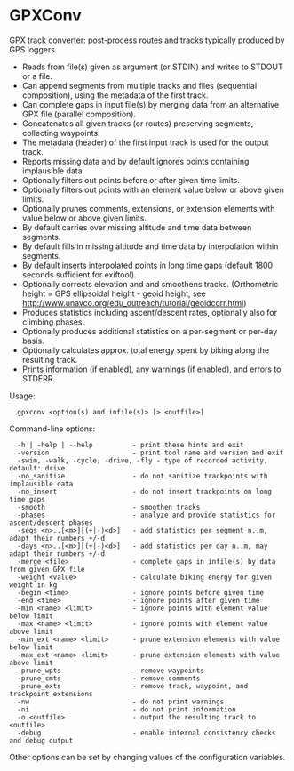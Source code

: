 # GPXConv

GPX track converter: post-process routes and tracks typically produced by GPS loggers.

* Reads from file(s) given as argument (or STDIN) and writes to STDOUT or a file.
* Can append segments from multiple tracks and files (sequential composition), using the metadata of the first track.
* Can complete gaps in input file(s) by merging data from an alternative GPX file (parallel composition).
* Concatenates all given tracks (or routes) preserving segments, collecting waypoints.
* The metadata (header) of the first input track is used for the output track.
* Reports missing data and by default ignores points containing implausible data.
* Optionally filters out points before or after given time limits.
* Optionally filters out points with an element value below or above given limits.
* Optionally prunes comments, extensions, or extension elements with value below or above given limits.
* By default carries over missing altitude and time data between segments.
* By default fills in missing altitude and time data by interpolation within segments.
* By default inserts interpolated points in long time gaps (default 1800 seconds sufficient for exiftool).
* Optionally corrects elevation and and smoothens tracks.
  (Orthometric height = GPS ellipsoidal height - geoid height,
  see http://www.unavco.org/edu_outreach/tutorial/geoidcorr.html)
* Produces statistics including ascent/descent rates, optionally also for climbing phases.
* Optionally produces additional statistics on a per-segment or per-day basis.
* Optionally calculates approx. total energy spent by biking along the resulting track.
* Prints information (if enabled), any warnings (if enabled), and errors to STDERR.

Usage:
```
  gpxconv <option(s) and infile(s)> [> <outfile>]
```
Command-line options:
```
  -h | -help | --help          - print these hints and exit
  -version                     - print tool name and version and exit
  -swim, -walk, -cycle, -drive, -fly - type of recorded activity, default: drive
  -no_sanitize                 - do not sanitize trackpoints with implausible data
  -no_insert                   - do not insert trackpoints on long time gaps
  -smooth                      - smoothen tracks
  -phases                      - analyze and provide statistics for ascent/descent phases
  -segs <n>..[<m>][(+|-)<d>]   - add statistics per segment n..m, adapt their numbers +/-d
  -days <n>..[<m>][(+|-)<d>]   - add statistics per day n..m, may adapt their numbers +/-d
  -merge <file>                - complete gaps in infile(s) by data from given GPX file
  -weight <value>              - calculate biking energy for given weight in kg
  -begin <time>                - ignore points before given time
  -end <time>                  - ignore points after given time
  -min <name> <limit>          - ignore points with element value below limit
  -max <name> <limit>          - ignore points with element value above limit
  -min_ext <name> <limit>      - prune extension elements with value below limit
  -max_ext <name> <limit>      - prune extension elements with value above limit
  -prune_wpts                  - remove waypoints
  -prune_cmts                  - remove comments
  -prune_exts                  - remove track, waypoint, and trackpoint extensions
  -nw                          - do not print warnings
  -ni                          - do not print information
  -o <outfile>                 - output the resulting track to <outfile>
  -debug                       - enable internal consistency checks and debug output
```
Other options can be set by changing values of the configuration variables.
